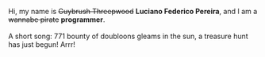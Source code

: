 Hi, my name is ~~Guybrush Threepwood~~ **Luciano Federico Pereira**, and I am a ~~wannabe pirate~~ **programmer**.<br><br>A short song: 771 bounty of doubloons gleams in the sun, a treasure hunt has just begun! Arrr!
